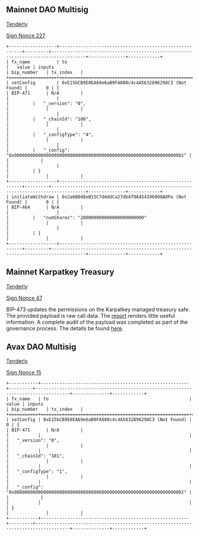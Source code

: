 
## Mainnet DAO Multisig
[Tenderly](https://dashboard.tenderly.co/public/safe/safe-apps/simulator/6e990637-103e-4de6-9e09-64f21e227c3f)

[Sign Nonce 227](https://app.safe.global/transactions/queue?safe=eth:0x10A19e7eE7d7F8a52822f6817de8ea18204F2e4f)
```
+------------------+--------------------------------------------------------+---------+-----------------------------------------------------------------------------------+--------------+------------+
| fx_name          | to                                                     |   value | inputs                                                                            | bip_number   | tx_index   |
+==================+========================================================+=========+===================================================================================+==============+============+
| setConfig        | 0xE15bCB9E0EA69e6aB9FA080c4c4A5632896298C3 (Not Found) |       0 | {                                                                                 | BIP-471      | N/A        |
|                  |                                                        |         |   "_version": "0",                                                                |              |            |
|                  |                                                        |         |   "_chainId": "106",                                                              |              |            |
|                  |                                                        |         |   "_configType": "4",                                                             |              |            |
|                  |                                                        |         |   "_config": "0x0000000000000000000000000000000000000000000000000000000000000002" |              |            |
|                  |                                                        |         | }                                                                                 |              |            |
+------------------+--------------------------------------------------------+---------+-----------------------------------------------------------------------------------+--------------+------------+
| initiateWithdraw | 0x2a6B048eB15C7d4ddCa27db4f9A454196898A0Fe (Not Found) |       0 | {                                                                                 | BIP-464      | N/A        |
|                  |                                                        |         |   "numShares": "200000000000000000000000"                                         |              |            |
|                  |                                                        |         | }                                                                                 |              |            |
+------------------+--------------------------------------------------------+---------+-----------------------------------------------------------------------------------+--------------+------------+
```

## Mainnet Karpatkey Treasury
[Tenderly](https://dashboard.tenderly.co/public/safe/safe-apps/simulator/6b4911d7-1c80-4ac7-b154-fcfe5d492414)

[Sign Nonce 47](https://app.safe.global/transactions/queue?safe=eth:0x0EFcCBb9E2C09Ea29551879bd9Da32362b32fc89)

BIP-473 updates the permissions on the Karpatkey managed treasury safe.  The provided payload is raw call data.  The [report](./1-0x0efccbb9e2c09ea29551879bd9da32362b32fc89.report.txt) renders little useful information.
A complete audit of the payload was completed as part of the governance process.  The details be found [here](https://forum.balancer.fi/t/bip-473-permissions-preset-update-request-2-revised-version-of-bip-442/5281/3?u=tritium).


## Avax DAO Multisig
[Tenderly](https://dashboard.tenderly.co/public/safe/safe-apps/simulator/c5511348-8b45-40dc-a667-1ab7a4ce03d0)

[Sign Nonce 15](https://app.safe.global/transactions/queue?safe=avax:0x17b11FF13e2d7bAb2648182dFD1f1cfa0E4C7cf3)

```
+-----------+--------------------------------------------------------+---------+-----------------------------------------------------------------------------------+--------------+------------+
| fx_name   | to                                                     |   value | inputs                                                                            | bip_number   | tx_index   |
+===========+========================================================+=========+===================================================================================+==============+============+
| setConfig | 0xE15bCB9E0EA69e6aB9FA080c4c4A5632896298C3 (Not Found) |       0 | {                                                                                 | BIP-471      | N/A        |
|           |                                                        |         |   "_version": "0",                                                                |              |            |
|           |                                                        |         |   "_chainId": "101",                                                              |              |            |
|           |                                                        |         |   "_configType": "1",                                                             |              |            |
|           |                                                        |         |   "_config": "0x0000000000000000000000000000000000000000000000000000000000000002" |              |            |
|           |                                                        |         | }                                                                                 |              |            |
+-----------+--------------------------------------------------------+---------+-----------------------------------------------------------------------------------+--------------+------------+
```
